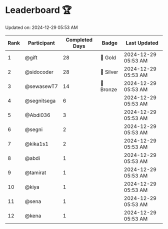# Leaderboard 🏆

Updated on: 2024-12-29 05:53 AM

| Rank | Participant       | Completed Days | Badge      | Last Updated         |
|------|-------------------|----------------|------------|----------------------|
| 1    | @gift             | 28             | 🏅 Gold     | 2024-12-29 05:53 AM |
| 2    | @sidocoder        | 28             | 🥈 Silver   | 2024-12-29 05:53 AM |
| 3    | @sewasewT7        | 14             | 🥉 Bronze   | 2024-12-29 05:53 AM |
| 4    | @segnitsega       | 6              |            | 2024-12-29 05:53 AM |
| 5    | @Abdi036          | 3              |            | 2024-12-29 05:53 AM |
| 6    | @segni            | 2              |            | 2024-12-29 05:53 AM |
| 7    | @kika1s1          | 2              |            | 2024-12-29 05:53 AM |
| 8    | @abdi             | 1              |            | 2024-12-29 05:53 AM |
| 9    | @tamirat          | 1              |            | 2024-12-29 05:53 AM |
| 10   | @kiya             | 1              |            | 2024-12-29 05:53 AM |
| 11   | @sena             | 1              |            | 2024-12-29 05:53 AM |
| 12   | @kena             | 1              |            | 2024-12-29 05:53 AM |
